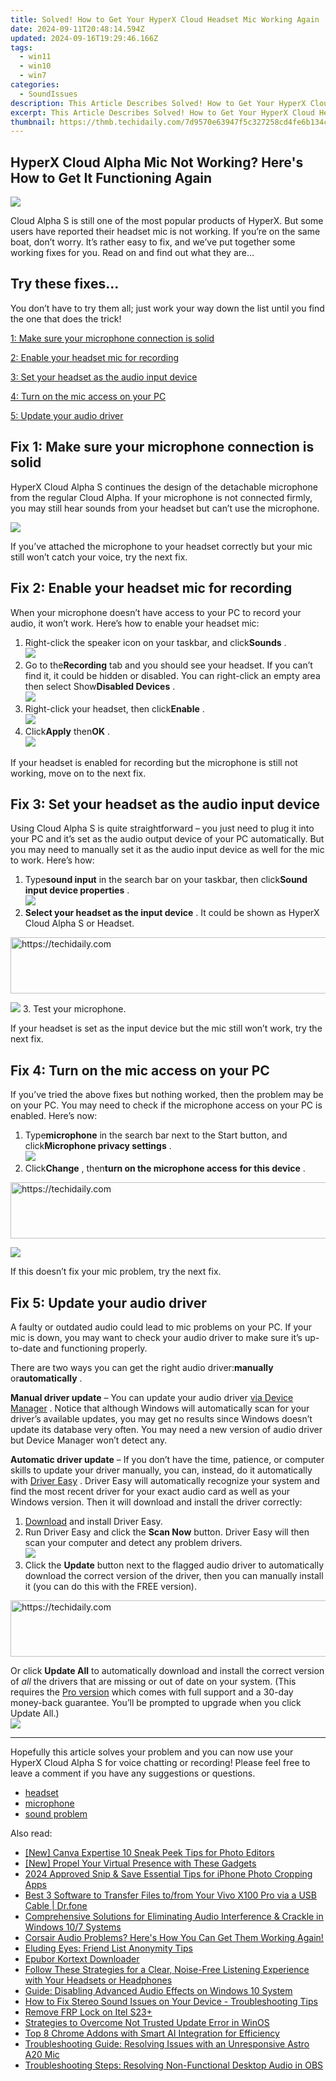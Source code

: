 ```yaml
---
title: Solved! How to Get Your HyperX Cloud Headset Mic Working Again
date: 2024-09-11T20:48:14.594Z
updated: 2024-09-16T19:29:46.166Z
tags:
  - win11
  - win10
  - win7
categories:
  - SoundIssues
description: This Article Describes Solved! How to Get Your HyperX Cloud Headset Mic Working Again
excerpt: This Article Describes Solved! How to Get Your HyperX Cloud Headset Mic Working Again
thumbnail: https://thmb.techidaily.com/7d9570e63947f5c327258cd4fe6b134c780b31f6347726ee36443c69d0ab00f2.jpg
---
```


## HyperX Cloud Alpha Mic Not Working? Here's How to Get It Functioning Again

![](https://images.drivereasy.com/wp-content/uploads/2021/07/hx-product-headset-alpha-s-black-1-zm-lg-1200x1200.jpg)

 Cloud Alpha S is still one of the most popular products of HyperX. But some users have reported their headset mic is not working. If you’re on the same boat, don’t worry. It’s rather easy to fix, and we’ve put together some working fixes for you. Read on and find out what they are…

## Try these fixes…

 You don’t have to try them all; just work your way down the list until you find the one that does the trick!

[1: Make sure your microphone connection is solid](https://tools.techidaily.com/drivereasy/download/)

[2: Enable your headset mic for recording](https://tools.techidaily.com/drivereasy/download/)

[3: Set your headset as the audio input device](https://tools.techidaily.com/drivereasy/download/)

[4: Turn on the mic access on your PC](https://tools.techidaily.com/drivereasy/download/)

[5: Update your audio driver](https://tools.techidaily.com/drivereasy/download/)

## Fix 1: Make sure your microphone connection is solid

 HyperX Cloud Alpha S continues the design of the detachable microphone from the regular Cloud Alpha. If your microphone is not connected firmly, you may still hear sounds from your headset but can’t use the microphone.

![](https://images.drivereasy.com/wp-content/uploads/2021/07/hx-product-headset-alpha-s-black-2-lg-1.jpg)

 If you’ve attached the microphone to your headset correctly but your mic still won’t catch your voice, try the next fix.

## Fix 2: Enable your headset mic for recording

 When your microphone doesn’t have access to your PC to record your audio, it won’t work. Here’s how to enable your headset mic:

1. Right-click the speaker icon on your taskbar, and click**Sounds** .  
![](https://images.drivereasy.com/wp-content/uploads/2021/07/2021-05-07_16-48-56.jpg)
2. Go to the**Recording** tab and you should see your headset. If you can’t find it, it could be hidden or disabled. You can right-click an empty area then select Show**Disabled Devices** .  
![](https://images.drivereasy.com/wp-content/uploads/2021/07/2021-05-07_16-57-37.jpg)
3. Right-click your headset, then click**Enable** .  
![](https://images.drivereasy.com/wp-content/uploads/2021/07/2021-05-07_17-05-17.jpg)
4. Click**Apply** then**OK** .  
![](https://images.drivereasy.com/wp-content/uploads/2021/07/2021-05-07_17-06-58.jpg)

 If your headset is enabled for recording but the microphone is still not working, move on to the next fix.

## Fix 3: Set your headset as the audio input device

 Using Cloud Alpha S is quite straightforward – you just need to plug it into your PC and it’s set as the audio output device of your PC automatically. But you may need to manually set it as the audio input device as well for the mic to work. Here’s how:

1. Type**sound input** in the search bar on your taskbar, then click**Sound input device properties** .  
![](https://images.drivereasy.com/wp-content/uploads/2021/07/search-sound-input.jpg)
2. **Select your headset as the input device** . It could be shown as HyperX Cloud Alpha S or Headset.  

<!-- affiliate ads begin -->
<a href="https://ephamedtechinc.pxf.io/c/5597632/2120864/26400?prodsku=Mercury" target="_top" id="2120864">
  <img src="//a.impactradius-go.com/display-ad/26400-2120864" border="0" alt="https://techidaily.com" width="728" height="90"/>
</a>
<img height="0" width="0" src="https://ephamedtechinc.pxf.io/i/5597632/2120864/26400?prodsku=Mercury" style="position:absolute;visibility:hidden;" border="0" />
<!-- affiliate ads end -->

![](https://images.drivereasy.com/wp-content/uploads/2021/07/set-input-device.jpg)
3. Test your microphone.

 If your headset is set as the input device but the mic still won’t work, try the next fix.

## Fix 4: Turn on the mic access on your PC

 If you’ve tried the above fixes but nothing worked, then the problem may be on your PC. You may need to check if the microphone access on your PC is enabled. Here’s now:

1. Type**microphone** in the search bar next to the Start button, and click**Microphone privacy settings** .  
![](https://images.drivereasy.com/wp-content/uploads/2021/05/2021-05-07_18-08-05.jpg)
2. Click**Change** , then**turn on the microphone access** **for this device** .  

<!-- affiliate ads begin -->
<a href="https://zebaoaffiliateprogram.pxf.io/c/5597632/2137972/21526" target="_top" id="2137972">
  <img src="//a.impactradius-go.com/display-ad/21526-2137972" border="0" alt="https://techidaily.com" width="728" height="90"/>
</a>
<img height="0" width="0" src="https://zebaoaffiliateprogram.pxf.io/i/5597632/2137972/21526" style="position:absolute;visibility:hidden;" border="0" />
<!-- affiliate ads end -->

![](https://images.drivereasy.com/wp-content/uploads/2021/05/2021-05-07_18-10-26.jpg)

If this doesn’t fix your mic problem, try the next fix.

## Fix 5: Update your audio driver

 A faulty or outdated audio could lead to mic problems on your PC. If your mic is down, you may want to check your audio driver to make sure it’s up-to-date and functioning properly.

 There are two ways you can get the right audio driver:**manually** or**automatically** .

**Manual driver update** – You can update your audio driver[](https://tools.techidaily.com/drivereasy/download/) [via Device Manager](https://tools.techidaily.com/drivereasy/download/) . Notice that although Windows will automatically scan for your driver’s available updates, you may get no results since Windows doesn’t update its database very often. You may need a new version of audio driver but Device Manager won’t detect any.

**Automatic driver update** – If you don’t have the time, patience, or computer skills to update your driver manually, you can, instead, do it automatically with [Driver Easy](https://tools.techidaily.com/drivereasy/download/) . Driver Easy will automatically recognize your system and find the most recent driver for your exact audio card as well as your Windows version. Then it will download and install the driver correctly:

1. [Download](https://tools.techidaily.com/drivereasy/download/) and install Driver Easy.
2. Run Driver Easy and click the **Scan Now** button. Driver Easy will then scan your computer and detect any problem drivers.  
![](https://images.drivereasy.com/wp-content/uploads/2021/05/2021-05-07_17-54-35.jpg)
3. Click the **Update**  button next to the flagged audio driver to automatically download the correct version of the driver, then you can manually install it (you can do this with the FREE version).  

<!-- affiliate ads begin -->
<a href="https://bluettius.sjv.io/c/5597632/2139111/17108" target="_top" id="2139111">
  <img src="//a.impactradius-go.com/display-ad/17108-2139111" border="0" alt="https://techidaily.com" width="728" height="90"/>
</a>
<img height="0" width="0" src="https://bluettius.sjv.io/i/5597632/2139111/17108" style="position:absolute;visibility:hidden;" border="0" />
<!-- affiliate ads end -->

 Or click **Update All** to automatically download and install the correct version of _all_ the drivers that are missing or out of date on your system. (This requires the [Pro version](https://tools.techidaily.com/drivereasy/download/) which comes with full support and a 30-day money-back guarantee. You’ll be prompted to upgrade when you click Update All.)  
![](https://images.drivereasy.com/wp-content/uploads/2021/05/2021-05-07_17-54-43.jpg)

---

 Hopefully this article solves your problem and you can now use your HyperX Cloud Alpha S for voice chatting or recording! Please feel free to leave a comment if you have any suggestions or questions.

* [headset](https://tools.techidaily.com/drivereasy/download/)
* [microphone](https://tools.techidaily.com/drivereasy/download/)
* [sound problem](https://tools.techidaily.com/drivereasy/download/)

<ins class="adsbygoogle"
     style="display:block"
     data-ad-format="autorelaxed"
     data-ad-client="ca-pub-7571918770474297"
     data-ad-slot="1223367746"></ins>

<ins class="adsbygoogle"
     style="display:block"
     data-ad-client="ca-pub-7571918770474297"
     data-ad-slot="8358498916"
     data-ad-format="auto"
     data-full-width-responsive="true"></ins>

<span class="atpl-alsoreadstyle">Also read:</span>
<div><ul>
<li><a href="https://extra-tips.techidaily.com/new-canva-expertise-10-sneak-peek-tips-for-photo-editors/"><u>[New] Canva Expertise 10 Sneak Peek Tips for Photo Editors</u></a></li>
<li><a href="https://extra-support.techidaily.com/new-propel-your-virtual-presence-with-these-gadgets/"><u>[New] Propel Your Virtual Presence with These Gadgets</u></a></li>
<li><a href="https://extra-guidance.techidaily.com/2024-approved-snip-and-save-essential-tips-for-iphone-photo-cropping-apps/"><u>2024 Approved Snip & Save Essential Tips for iPhone Photo Cropping Apps</u></a></li>
<li><a href="https://blog-min.techidaily.com/best-3-software-to-transfer-files-tofrom-your-vivo-x100-pro-via-a-usb-cable-drfone-by-drfone-transfer-from-android-transfer-from-android/"><u>Best 3 Software to Transfer Files to/from Your Vivo X100 Pro via a USB Cable | Dr.fone</u></a></li>
<li><a href="https://sound-issues.techidaily.com/comprehensive-solutions-for-eliminating-audio-interference-and-crackle-in-windows-107-systems/"><u>Comprehensive Solutions for Eliminating Audio Interference & Crackle in Windows 10/7 Systems</u></a></li>
<li><a href="https://sound-issues.techidaily.com/corsair-audio-problems-heres-how-you-can-get-them-working-again/"><u>Corsair Audio Problems? Here's How You Can Get Them Working Again!</u></a></li>
<li><a href="https://facebook.techidaily.com/eluding-eyes-friend-list-anonymity-tips/"><u>Eluding Eyes: Friend List Anonymity Tips</u></a></li>
<li><a href="https://tools.techidaily.com/epubor/kortext-downloader/"><u>Epubor Kortext Downloader</u></a></li>
<li><a href="https://sound-issues.techidaily.com/follow-these-strategies-for-a-clear-noise-free-listening-experience-with-your-headsets-or-headphones/"><u>Follow These Strategies for a Clear, Noise-Free Listening Experience with Your Headsets or Headphones</u></a></li>
<li><a href="https://sound-issues.techidaily.com/guide-disabling-advanced-audio-effects-on-windows-10-system/"><u>Guide: Disabling Advanced Audio Effects on Windows 10 System</u></a></li>
<li><a href="https://sound-issues.techidaily.com/how-to-fix-stereo-sound-issues-on-your-device-troubleshooting-tips/"><u>How to Fix Stereo Sound Issues on Your Device - Troubleshooting Tips</u></a></li>
<li><a href="https://review-topics.techidaily.com/remove-frp-lock-on-itel-s23plus-by-drfone-android-unlock-remove-google-frp/"><u>Remove FRP Lock on Itel S23+</u></a></li>
<li><a href="https://win11.techidaily.com/strategies-to-overcome-not-trusted-update-error-in-winos/"><u>Strategies to Overcome Not Trusted Update Error in WinOS</u></a></li>
<li><a href="https://tech-savvy.techidaily.com/top-8-chrome-addons-with-smart-ai-integration-for-efficiency/"><u>Top 8 Chrome Addons with Smart AI Integration for Efficiency</u></a></li>
<li><a href="https://sound-issues.techidaily.com/troubleshooting-guide-resolving-issues-with-an-unresponsive-astro-a20-mic/"><u>Troubleshooting Guide: Resolving Issues with an Unresponsive Astro A20 Mic</u></a></li>
<li><a href="https://sound-issues.techidaily.com/troubleshooting-steps-resolving-non-functional-desktop-audio-in-obs/"><u>Troubleshooting Steps: Resolving Non-Functional Desktop Audio in OBS</u></a></li>
</ul></div>

